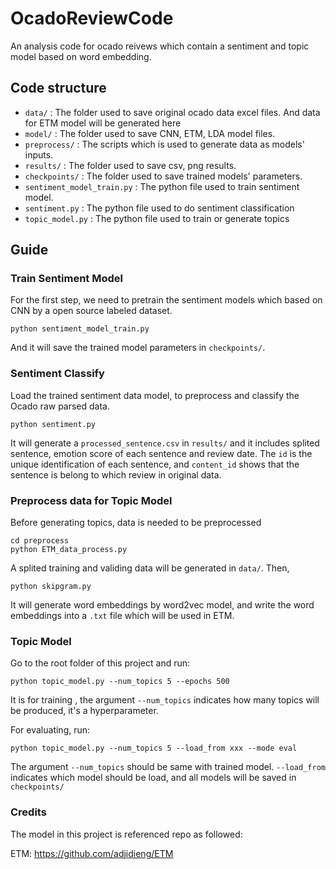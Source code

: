 # OcadoReviewCode
 An analysis code for ocado reivews which contain a sentiment and topic model based on word embedding.

 ## Code structure
 * ```data/``` : The folder used to save original ocado data excel files. And data for ETM model will be generated here
 * ```model/``` : The folder used to save CNN, ETM, LDA model files.
 * ```preprocess/``` : The scripts which is used to generate data as models' inputs.
 * ```results/``` : The folder used to save csv, png results.
 * ```checkpoints/``` : The folder used to save trained models' parameters.
 * ```sentiment_model_train.py``` : The python file used to train sentiment model.
 * ```sentiment.py``` : The python file used to do sentiment classification
 * ```topic_model.py``` : The python file used to train or generate topics

 ## Guide
 
 ### Train Sentiment Model
 For the first step, we need to pretrain the sentiment models which based on CNN by a open source labeled dataset.
 ```shell
 python sentiment_model_train.py
 ```
 And it will save the trained model parameters in ```checkpoints/```.

 ### Sentiment Classify
 Load the trained sentiment data model, to preprocess and classify the Ocado raw parsed data.
 ```shell
 python sentiment.py
 ```
 It will generate a ```processed_sentence.csv``` in ```results/``` and it includes splited sentence, emotion score of each sentence and review date.
 The ```id``` is the unique identification of each sentence, and ```content_id``` shows that the sentence is belong to which review in original data.

 ### Preprocess data for Topic Model
 Before generating topics, data is needed to be preprocessed
 ```shell
 cd preprocess
 python ETM_data_process.py
 ```
 A splited training and validing data will be generated in ```data/```.
 Then,
 ```shell
 python skipgram.py
 ```
 It will generate word embeddings by word2vec model, and write the word embeddings into a ```.txt``` file which will be used in ETM.

 ### Topic Model
 Go to the root folder of this project and run:
 ```shell
 python topic_model.py --num_topics 5 --epochs 500
 ```
 It is for training , the argument ```--num_topics``` indicates how many topics will be produced, it's a hyperparameter.

 For evaluating, run:
 ```shell
 python topic_model.py --num_topics 5 --load_from xxx --mode eval
 ```
 The argument ```--num_topics``` should be same with trained model. ```--load_from``` indicates which model should be load, and all models will be saved in ```checkpoints/```

 ### Credits

 The model in this project is referenced repo as followed:

 ETM: https://github.com/adjidieng/ETM
